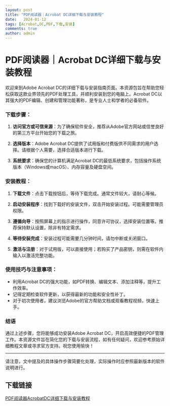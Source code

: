 ```yaml
---
layout: post
title: "PDF阅读器｜Acrobat DC详细下载与安装教程"
date:   2024-01-12
tags: [Acrobat,DC,PDF,下载,安装]
comments: true
author: admin
---
```

# PDF阅读器｜Acrobat DC详细下载与安装教程

欢迎来到Adobe Acrobat DC的详细下载与安装指南页面。本资源包旨在帮助您轻松获取这款业界领先的PDF处理工具，并顺利安装到您的电脑上。Acrobat DC以其强大的PDF编辑、创建和管理功能著称，是专业人士和学者的必备软件。

### 下载步骤：

1. **访问官方或可信来源**：为了确保软件安全，推荐从Adobe官方网站或信誉良好的第三方平台开始您的下载之旅。
   
2. **选择版本**：Adobe Acrobat DC提供了试用版和付费版供不同需求的用户选择。请根据个人需要，选择合适版本进行下载。

3. **系统要求**：确保您的计算机满足Acrobat DC的最低系统要求，包括操作系统版本（Windows或macOS）、内存容量及硬盘空间。

### 安装教程：

1. **下载文件**：点击下载按钮后，等待下载完成。通常文件较大，请耐心等候。

2. **启动安装程序**：找到下载好的安装文件，双击开始安装过程。可能需要管理员权限。

3. **遵循向导**：按照屏幕上的指示进行操作，同意许可协议，选择安装位置等。推荐保持默认设置，除非有特定需求。

4. **等待安装完成**：安装过程可能需要几分钟时间，请勿中断或关闭窗口。

5. **激活与注册**：对于试用版，可以直接使用；若购买了产品密钥，则需在软件内输入以激活完整功能。

### 使用技巧与注意事项：

- 利用Acrobat DC的强大功能，如PDF转换、编辑文本、添加注释等，提升工作效率。
- 记得定期检查软件更新，以获得最新的功能和安全性补丁。
- 对于初次使用者，建议浏览Adobe的官方帮助文档或观看教程视频，快速上手。

### 结语

通过上述步骤，您将能够成功安装Adobe Acrobat DC，开启高效便捷的PDF管理工作。本资源文件旨在简化您的下载与安装流程，如有任何疑问，欢迎参考原始详细教程文章或寻求官方支持。祝您使用愉快！

---

请注意，文中提及的具体操作步骤简要化处理，实际操作时应参照最新版本的软件说明进行。

## 下载链接

[PDF阅读器AcrobatDC详细下载与安装教程](https://pan.quark.cn/s/7954f967d5f6)